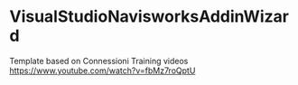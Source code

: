# VisualStudioNavisworksAddinWizard

Template based on Connessioni Training videos
https://www.youtube.com/watch?v=fbMz7roQptU